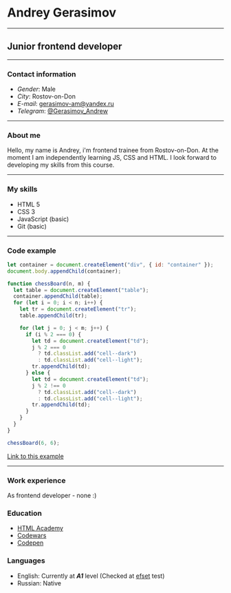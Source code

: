 # Andrey Gerasimov
***
## Junior frontend developer
***
### Contact information

* *Gender*: Male
* *City*: Rostov-on-Don
* *E-mail*: gerasimov-am@yandex.ru
* *Telegram*: [@Gerasimov_Andrew](https://telegram.me/Gerasimov_Andrew)

***
### About me

Hello, my name is Andrey, i'm frontend trainee from Rostov-on-Don.
At the moment I am independently learning JS, CSS and HTML.
I look forward to developing my skills from this course.

***
### My skills

* HTML 5
* CSS 3
* JavaScript (basic)
* Git (basic)

***

### Code example


```js
let container = document.createElement("div", { id: "container" });
document.body.appendChild(container);

function chessBoard(n, m) {
  let table = document.createElement("table");
  container.appendChild(table);
  for (let i = 0; i < n; i++) {
    let tr = document.createElement("tr");
    table.appendChild(tr);

    for (let j = 0; j < m; j++) {
      if (i % 2 === 0) {
        let td = document.createElement("td");
        j % 2 === 0
          ? td.classList.add("cell--dark")
          : td.classList.add("cell--light");
        tr.appendChild(td);
      } else {
        let td = document.createElement("td");
        j % 2 !== 0
          ? td.classList.add("cell--dark")
          : td.classList.add("cell--light");
        tr.appendChild(td);
      }
    }
  }
}

chessBoard(6, 6);
```

[Link to this example](https://codepen.io/rndm-sklz/pen/OJxWapw)

***

### Work experience

As frontend developer - none :)

### Education

* [HTML Academy](https://htmlacademy.ru/profile/oldschool)
* [Codewars](https://www.codewars.com/users/rndm-sklz)
* [Codepen](https://codepen.io/rndm-sklz)

### Languages

* English: Currently at ___A1___ level (Checked at [efset](https://www.efset.org/) test)
* Russian: Native


